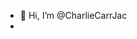 - 👋 Hi, I’m @CharlieCarrJac
-

<!---
CharlieCarrJac/CharlieCarrJac is a ✨ special ✨ repository because its `README.md` (this file) appears on your GitHub profile.
You can click the Preview link to take a look at your changes.
--->
